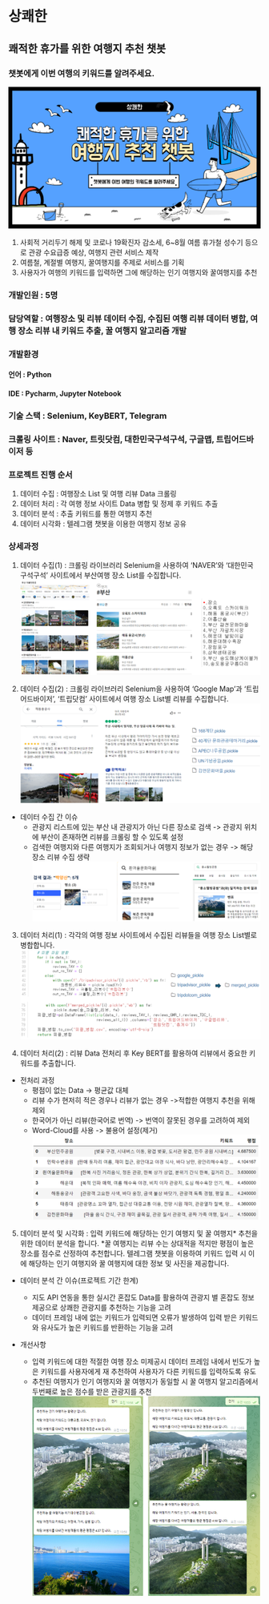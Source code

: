 # 상쾌한


## 쾌적한 휴가를 위한 여행지 추천 챗봇
### 챗봇에게 이번 여행의 키워드를 알려주세요.


![alt text](image.png)


1. 사회적 거리두기 해제 및 코로나 19확진자 감소세, 6~8월 여름 휴가철 성수기 등으로 관광 수요급증 예상, 여행지 관련 서비스 제작
2. 여름철, 계절별 여행지, 꿀여행지를 주제로 서비스를 기획
3. 사용자가 여행의 키워드를 입력하면 그에 해당하는 인기 여행지와 꿀여행지를 추천


### 개발인원 : 5명


### 담당역할 : 여행장소 및 리뷰 데이터 수집, 수집된 여행 리뷰 데이터 병합, 여행 장소 리뷰 내 키워드 추출, 꿀 여행지 알고리즘 개발


### 개발환경
#### 언어 : Python
#### IDE : Pycharm, Jupyter Notebook


### 기술 스택 : Selenium, KeyBERT, Telegram


### 크롤링 사이트 : Naver, 트릿닷컴, 대한민국구석구석, 구글맵, 트립어드바이저 등


### 프로젝트 진행 순서
1. 데이터 수집 : 여행장소 List 및 여행 리뷰 Data 크롤링
2. 데이터 처리 : 각 여행 정보 사이트 Data 병합 및 정제 후 키워드 추출
3. 데이터 분석 : 추출 키워드를 통한 여행지 추천
4. 데이터 시각화 : 텔레그램 챗봇을 이용한 여행지 정보 공유


### 상세과정
1. 데이터 수집(1) : 크롤링 라이브러리 Selenium을 사용하여 ‘NAVER’와 ‘대한민국 구석구석’ 사이트에서 부산여행 장소 List를 수집합니다.
![alt text](image-1.png)

2. 데이터 수집(2) : 크롤링 라이브러리 Selenium을 사용하여 ‘Google Map’과 ‘트립어드바이저’, ‘트립닷컴’ 사이트에서 여행 장소 List별 리뷰를 수집합니다.
![alt text](image-2.png)

- 데이터 수집 간 이슈
    - 관광지 리스트에 있는 부산 내 관광지가 아닌 다른 장소로 검색 -> 관광지 위치에 부산이 존재하면 리뷰를 크롤링 할 수 있도록 설정
    - 검색한 여행지와 다른 여행지가 조회되거나 여행지 정보가 없는 경우 -> 해당 장소 리뷰 수집 생략
    ![alt text](image-3.png)

3. 데이터 처리(1) : 각각의 여행 정보 사이트에서 수집된 리뷰들을 여행 장소 List별로 병합합니다.
![alt text](image-4.png)

4. 데이터 처리(2) : 리뷰 Data 전처리 후 Key BERT를 활용하여 리뷰에서 중요한 키워드를 추출합니다.
- 전처리 과정
    - 평점이 없는 Data -> 평균값 대체
    - 리뷰 수가 현저히 적은 경우나 리뷰가 없는 경우 ->적합한 여행지 추천을 위해 제외
    - 한국어가 아닌 리뷰(한국어로 번역) -> 번역이 잘못된 경우를 고려하여 제외
    - Word-Cloud를 사용 -> 불용어 설정(제거)
    ![alt text](image-5.png)

5. 데이터 분석 및 시각화 : 입력 키워드에 해당하는 인기 여행지 및 꿀 여행지* 추천을 위한 데이터 분석을 합니다.
*꿀 여행지는 리뷰 수는 상대적을 적지만 평점이 높은 장소를 점수로 산정하여 추천합니다.
텔레그램 챗봇을 이용하여 키워드 입력 시 이에 해당하는 인기 여행지와 꿀 여행지에 대한 정보 및 사진을 제공합니다.
- 데이터 분석 간 이슈(프로젝트 기간 한계)
    - 지도 API 연동을 통한 실시간 혼잡도 Data를 활용하여 관광지 별 혼잡도 정보제공으로 상쾌한 관광지를 추천하는 기능을 고려
    - 데이터 프레임 내에 없는 키워드가 입력되면 오류가 발생하여 입력 받은 키워드와 유사도가 높은 키워드를 반환하는 기능을 고려

- 개선사항
    - 입력 키워드에 대한 적절한 여행 장소 미제공시 데이터 프레임 내에서 빈도가 높은 키워드를 사용자에게 재 추천하여 사용자가 다른 키워드를 입력하도록 유도
    - 추천된 여행지가 인기 여행지와 꿀 여행지가 동일할 시 꿀 여행지 알고리즘에서 두번째로 높은 점수를 받은 관광지를 추천
    ![alt text](image-6.png)